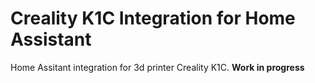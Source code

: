 # Creality K1C Integration for Home Assistant

Home Assitant integration for 3d printer Creality K1C. 
**Work in progress**